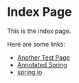 # Index Page

This is the index page.

Here are some links:

- [Another Test Page](/test)
- [Annotated Spring](http://www.annotatedspring.com/)
- [spring.io](http://spring.io)